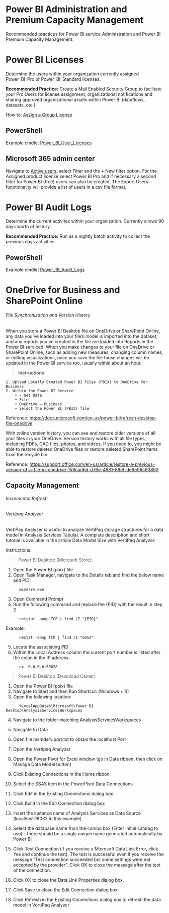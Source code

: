 # Power BI Administration and Premium Capacity Management
Recommended practices for Power BI service Administration and Power BI Premium Capacity Management.

# Power BI Licenses
Determine the users within your organization currently assigned Power_BI_Pro or Power_BI_Standard licenses. 

<b>Recommended Practice:</b> Create a Mail Enabled Security Group to facilitate your Pro Users for license assignment, organizational notifications and sharing approved organizational assets within Power BI (dataflows, datasets, etc.)

How to: [Assign a Group License](https://docs.microsoft.com/en-us/azure/active-directory/users-groups-roles/licensing-groups-assign)

## PowerShell
Example cmdlet [Power_BI_User_Licenses](../master/Power_BI_User_Licenses.ps1)
<br />

## Microsoft 365 admin center
Navigate to [Active users](https://admin.microsoft.com/Adminportal/Home?source=applauncher#/users), select Filter and the + New filter option. For the Assigned product license select Power BI Pro and if necessary a second filter for Power BI (free) users can also be created. The Export Users functionality will provide a list of users in a csv file format.
<br />

# Power BI Audit Logs
Determine the current activites within your organization. Currently allows 90 days worth of history. 

<b>Recommended Practice:</b> Run as a nightly batch activity to collect the previous days activities.

## PowerShell
Example cmdlet [Power_BI_Audit_Logs](../master/Power_BI_Audit_Logs.ps1)
<br />

# OneDrive for Business and SharePoint Online
###### File Synchronization and Version History
When you store a Power BI Desktop file on OneDrive or SharePoint Online, any data you’ve loaded into your file’s model is imported into the dataset, and any reports you’ve created in the file are loaded into Reports in the Power BI serviced. When you make changes to your file on OneDrive or SharePoint Online, such as adding new measures, changing column names, or editing visualizations, once you save the file those changes will be updated in the Power BI service too, usually within about an hour.

> **Instructions**
```
1. Upload Locally Created Power BI Files (PBIX) to OneDrive for Business
2. Within the Power BI Service
    • ↗ Get Data
    • File
    • OneDrive – Business
    • Select the Power BI (PBIX) file
```
Reference: https://docs.microsoft.com/en-us/power-bi/refresh-desktop-file-onedrive

With online version history, you can see and restore older versions of all your files in your OneDrive. Version history works with all file types, including PDFs, CAD files, photos, and videos. If you need to, you might be able to restore deleted OneDrive files or restore deleted SharePoint items from the recycle bin.

Reference: https://support.office.com/en-us/article/restore-a-previous-version-of-a-file-in-onedrive-159cad6d-d76e-4981-88ef-de6e96c93893
 
## Capacity Management


###### Incremental Refresh



###### Vertipaq Analyzer
VertiPaq Analyzer is useful to analyze VertiPaq storage structures for a data model in Analysis Services Tabular. 
A complete description and short tutorial is available in the article Data Model Size with VertiPaq Analyzer.

Instructions:
> Power BI Desktop (Microsoft Store):
1.	Open the Power BI (pbix) file
2.	Open Task Manager, navigate to the Details tab and find the below name and PID:
```
      msmdsrv.exe
```
3.	Open Command Prompt
4.  Run the following command and replace the {PID} with the result in step 2
```
      netstat -anop TCP | find /I "{PID}"
```     
Example:
```
      nestat -anop TCP | find /I "6452"
```
5.	Locate the associating PID
6.  Within the Local Address column the current port number is listed after the colon in the IP address.
```
      ex. 0.0.0.0:50028
```

> Power BI Desktop (Download Center)
1.	Open the Power BI (pbix) file
2.	Navigate to Start and then Run
      Shortcut: (Windows + R)
3.	Open the following location:
```
      %LocalAppData%\Microsoft\Power BI Desktop\AnalysisServicesWorkspaces
```
4.	Navigate to the folder matching AnalysisServicesWorkspaces
5.	Navigate to Data
6.	Open file msmdsrv.port.txt to obtain the localhost Port


7.	Open the Vertipaq Analyzer
8.	Open the Power Pivot for Excel window (go in Data ribbon, then click on Manage Data Model button)
9.	Click Existing Connections in the Home ribbon
10.	Select the SSAS item in the PowerPivot Data Connections
11.	Click Edit in the Existing Connections dialog box
12.	Click Build in the Edit Connection dialog box
13.	Insert the instance name of Analysis Services as Data Source (localhost:18032 in this example)
14.	Select the database name from the combo box (Enter initial catalog to use) – there should be a single unique name generated automatically by Power BI
15.	Click Test Connection (if you receive a Microsoft Data Link Error, click Yes and continue the test). The test is successful even if you receive the message “Test connection succeeded but some settings were not accepted by the provider”. Click OK to close the message after the test of the connection.
16.	Click OK to close the Data Link Properties dialog box.
17.	Click Save to close the Edit Connection dialog box.
18.	Click Refresh in the Existing Connections dialog box to refresh the data model in VertiPaq Analyzer
